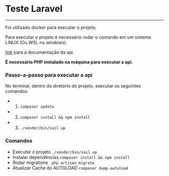 # Teste Laravel
---
Foi utilizado docker para executar o projeto.

Para executar o projeto é necessário rodar o comando em um sistema LINUX (Ou WSL no windows).

[link](https://app.swaggerhub.com/apis-docs/FELIPEDEVLP/Laravel-test-felipe/1.0.0) para a documentação da api

**É necessário PHP instalado na máquina para executar a api.**

### Passo-a-passo para executar a api

No terminal, dentro do diretório do projeto, executar os seguintes comandos:

 - 1. ```composer update```
 - 2. ```composer install && npm install```
 - 3. ```./vendor/bin/sail up```

### Comandos


* Executar o projeto
    ```./vendor/bin/sail up```
* Instalar dependências
    ```composer install && npm install```
* Rodar migrations
    ``` php artisan migrate```
* Atualizar Cache do AUTOLOAD
    ```composer dump-autoload```
